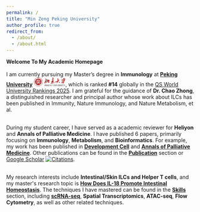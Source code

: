 ```yaml
---
permalink: /
title: "Min Zeng Peking University"
author_profile: true
redirect_from: 
  - /about/
  - /about.html
---
```


**Welcome To My Academic Homepage**<br/><br/>
I am currently pursuing my Master’s degree in **Immunology** at [**Peking University**](https://www.pku.edu.cn/) <img src='images/about/PKU.png' style='width: 6em;'>, which is ranked **#14** globally in the [QS World University Rankings 2025](https://www.topuniversities.com/universities/peking-university). I am grateful for the guidance of **Dr. Chao Zhong**, a distinguished researcher and principal author whose work about ILCs has been published in Immunity, Nature Immunology, and Nature Metabolism, et al. <br/><br/>

During my student career, I have served as a academic reviewer for **Heliyon** and **Annals of Palliative Medicine**. I have published 6 papers, primarily focusing on **Immunology**, **Metabolism**, and **Bioinformatics**. For example, my work has been published in **[Development Cell](https://www.sciencedirect.com/science/article/abs/pii/S1534580724002685)** and **[Annals of Palliative Medicine](https://apm.amegroups.org/article/view/64216/html)**. Other publications can be found in the **[Publication](https://zengminup.github.io/publications/)** section or [Google Scholar](https://scholar.google.com/citations?user=wkBkJnsAAAAJ) [![Citations](https://img.shields.io/badge/Citations-57-blue?logo=google-scholar&logoColor=white&labelColor=blue&color=lightgray)](https://scholar.google.com/citations?user=wkBkJnsAAAAJ).<br/><br/>

My research interests include **Intestinal/Skin ILCs and Helper T cells**, and my master's research topic is **[How Does IL-18 Promote Intestinal Homeostasis](https://zengminup.github.io/portfolio/portfolio-3/)**. The techniques I have mastered can be found in the **[Skills](https://zengminup.github.io/skills/)** section, including **[scRNA-seq](https://zengminup.github.io/skills/sc-rna-seq/)**, **Spatial Transcriptomics**, **ATAC-seq**, **Flow Cytometry**, as well as other related techniques.<br/><br/>




<br/>
<br/>
<br/>
<br/>
<br/>
<br/>
<script 
  type='text/javascript' 
  id='clustrmaps' 
  src='//cdn.clustrmaps.com/map_v2.js?cl=ffffff&w=500&h=400&t=tt&d=gWFKnUUd4_GLLUZ-nESj6bbNl_sk20p-6azhuIyP1Fg&co=2d78ad&ct=ffffff&cmo=3acc3a&cmn=ff5353'>
</script>

